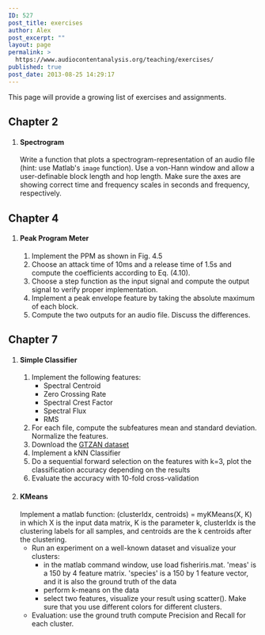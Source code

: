 ```yaml
---
ID: 527
post_title: exercises
author: Alex
post_excerpt: ""
layout: page
permalink: >
  https://www.audiocontentanalysis.org/teaching/exercises/
published: true
post_date: 2013-08-25 14:29:17
---
```

This page will provide a growing list of exercises and assignments.
<h2>Chapter 2</h2>
<ol>
 	<li>
<h4><strong>Spectrogram</strong></h4>
Write a function that plots a spectrogram-representation of an audio file (hint: use Matlab's <code>image</code> function). Use a von-Hann window and allow a user-definable block length and hop length. Make sure the axes are showing correct time and frequency scales in seconds and frequency, respectively.</li>
</ol>
<h2>Chapter 4</h2>
<ol>
 	<li>
<h4><strong>Peak Program Meter</strong></h4>
<ol>
 	<li>Implement the PPM as shown in Fig. 4.5</li>
 	<li>Choose an attack time of 10ms and a release time of 1.5s and compute the coefficients according to Eq. (4.10).</li>
 	<li>Choose a step function as the input signal and compute the output signal to verify proper implementation.</li>
 	<li>Implement a peak envelope feature by taking the absolute maximum of each block.</li>
 	<li>Compute the two outputs for an audio file. Discuss the differences.</li>
</ol>
</li>
</ol>
<h2>Chapter 7</h2>
<ol>
 	<li>
<h4><strong>Simple Classifier</strong></h4>
<ol>
 	<li>Implement the following features:
<ul>
 	<li>Spectral Centroid</li>
 	<li>Zero Crossing Rate</li>
 	<li>Spectral Crest Factor</li>
 	<li>Spectral Flux</li>
 	<li>RMS</li>
</ul>
</li>
 	<li>For each file, compute the subfeatures mean and standard deviation. Normalize the features.</li>
 	<li>Download the <a title="GTZAN dataset" href="http://marsyas.info/downloads/datasets.html" target="_blank">GTZAN dataset</a></li>
 	<li>Implement a kNN Classifier</li>
 	<li>Do a sequential forward selection on the features with k=3, plot the classification accuracy depending on the results</li>
 	<li>Evaluate the accuracy with 10-fold cross-validation</li>
</ol>
</li>
 	<li>
<h4><strong>KMeans</strong></h4>
Implement a matlab function: (clusterIdx, centroids) = myKMeans(X, K) in which X is the input data matrix, K is the parameter k, clusterIdx is the clustering labels for all samples, and centroids are the k centroids after the clustering.
<ul>
 	<li>Run an experiment on a well-known dataset and visualize your clusters:
<ul>
 	<li>in the matlab command window, use load fisheriris.mat. 'meas' is a 150 by 4 feature matrix. 'species' is a 150 by 1 feature vector, and it is also the ground truth of the data</li>
 	<li>perform k-means on the data</li>
 	<li>select two features, visualize your result using scatter(). Make sure that you use different colors for different clusters.</li>
</ul>
</li>
 	<li>Evaluation: use the ground truth compute Precision and Recall for each cluster.</li>
</ul>
</li>
</ol>